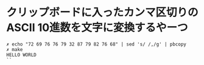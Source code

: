 クリップボードに入ったカンマ区切りのASCII 10進数を文字に変換するやーつ
======

```
✗ echo "72 69 76 76 79 32 87 79 82 76 68" | sed 's/ /,/g' | pbcopy
✗ make
HELLO WORLD
``
